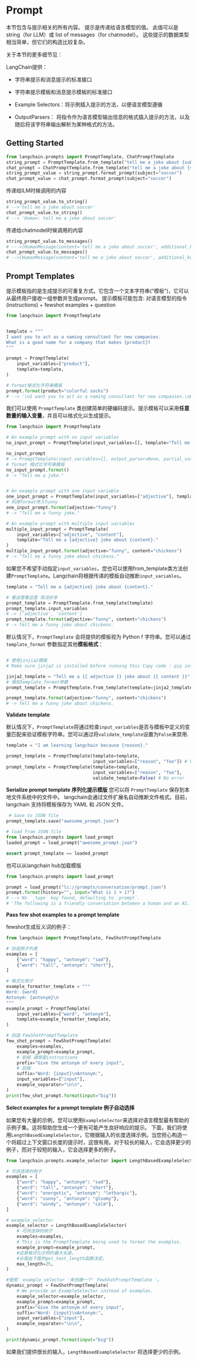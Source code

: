 # Prompt

本节包含与提示相关的所有内容。 提示是传递给语言模型的值。 此值可以是string（for LLM）或 list of messages（for chatmodel）。 这些提示的数据类型相当简单，但它们的构造比较复杂。

关于本节的更多细节见：

 LangChain提供： 
 
* 字符串提示和消息提示的标准接口 
 
* 字符串提示模板和消息提示模板的标准接口
 
* Example Selectors：将示例插入提示的方法，以便语言模型遵循 

* OutputParsers： 将指令作为语言模型输出信息的格式插入提示的方法，以及随后将该字符串输出解析为某种格式的方法。 

## Getting Started

```python
from langchain.prompts import PromptTemplate, ChatPromptTemplate
string_prompt = PromptTemplate.from_template("tell me a joke about {subject}")
chat_prompt = ChatPromptTemplate.from_template("tell me a joke about {subject}")
string_prompt_value = string_prompt.format_prompt(subject="soccer")
chat_prompt_value = chat_prompt.format_prompt(subject="soccer")
```

传递给lLM时候调用的内容
```python
string_prompt_value.to_string()
# -->'tell me a joke about soccer'
chat_prompt_value.to_string()
# --> 'Human: tell me a joke about soccer'

```

传递给chatmodel时候调用的内容
```python
string_prompt_value.to_messages()
# --->[HumanMessage(content='tell me a joke about soccer', additional_kwargs={}, example=False)]
chat_prompt_value.to_messages()
# -->[HumanMessage(content='tell me a joke about soccer', additional_kwargs={}, example=False)]
```

## Prompt Templates

提示模板指的是生成提示的可重复方式。它包含一个文本字符串(“模板”)，它可以从最终用户接收一组参数并生成prompt。
提示模板可能包含: 对语言模型的指令(instructions) + fewshot examples + question

```python
from langchain import PromptTemplate


template = """
I want you to act as a naming consultant for new companies.
What is a good name for a company that makes {product}?
"""

prompt = PromptTemplate(
    input_variables=["product"],
    template=template,
)

# format格式化字符串模版
prompt.format(product="colorful socks")
# --> '\nI want you to act as a naming consultant for new companies.\nWhat is a good name for a company that makes colorful socks?\n'
```

我们可以使用 `PromptTemplate` 类创建简单的硬编码提示。提示模板可以采用**任意数量的输入变量**，并且可以格式化以生成提示。
```python
from langchain import PromptTemplate

# An example prompt with no input variables
no_input_prompt = PromptTemplate(input_variables=[], template="Tell me a joke.")

no_input_prompt
# -> PromptTemplate(input_variables=[], output_parser=None, partial_variables={}, template='Tell me a joke.', template_format='f-string', validate_template=True)
# format 格式化字符串模版
no_input_prompt.format()
# -> "Tell me a joke."


# An example prompt with one input variable
one_input_prompt = PromptTemplate(input_variables=["adjective"], template="Tell me a {adjective} joke.")
# 利用format传入funny
one_input_prompt.format(adjective="funny")
# -> "Tell me a funny joke."

# An example prompt with multiple input variables
multiple_input_prompt = PromptTemplate(
    input_variables=["adjective", "content"], 
    template="Tell me a {adjective} joke about {content}."
)
multiple_input_prompt.format(adjective="funny", content="chickens")
# -> "Tell me a funny joke about chickens."
```

如果您不希望手动指定`input_variables`，您也可以使用from_template类方法创建`PromptTemplate`。Langchain将根据传递的模板自动推断`input_variables`。

```python
template = "Tell me a {adjective} joke about {content}."

# 看这里看这里 简洁好多
prompt_template = PromptTemplate.from_template(template)
prompt_template.input_variables
# -> ['adjective', 'content']
prompt_template.format(adjective="funny", content="chickens")
# -> Tell me a funny joke about chickens.
```

默认情况下，`PromptTemplate` 会将提供的模板视为 Python f 字符串。您可以通过 `template_format` 参数指定其他**模板格式**：

```python

# 使用jinjia2模版
# Make sure jinja2 is installed before running this Copy code : pip install jinja2

jinja2_template = "Tell me a {{ adjective }} joke about {{ content }}"
# 增加template_format参数
prompt_template = PromptTemplate.from_template(template=jinja2_template, template_format="jinja2")

prompt_template.format(adjective="funny", content="chickens")
# -> Tell me a funny joke about chickens.
```

**Validate template**

默认情况下，`PromptTemplate`将通过检查`input_variables`是否与模板中定义的变量匹配来验证模板字符串。您可以通过将`validate_template`设置为`False`来禁用.

```python
template = "I am learning langchain because {reason}."

prompt_template = PromptTemplate(template=template, 
                                 input_variables=["reason", "foo"]) # ValueError due to extra variables
prompt_template = PromptTemplate(template=template, 
                                 input_variables=["reason", "foo"], 
                                 validate_template=False) # No error
```

**Serialize prompt template 序列化提示模版**
您可以将 `PromptTemplate` 保存到本地文件系统中的文件中。 langchain会通过文件扩展名自动推断文件格式。目前，langchain 支持将模板保存为 YAML 和 JSON 文件。

```python
 # Save to JSON file
prompt_template.save("awesome_prompt.json")

# load from JSON file
from langchain.prompts import load_prompt
loaded_prompt = load_prompt("awesome_prompt.json")

assert prompt_template == loaded_prompt
```

也可以从langchain hub加载模版

```python
from langchain.prompts import load_prompt

prompt = load_prompt("lc://prompts/conversation/prompt.json")
prompt.format(history="", input="What is 1 + 1?")
# --> No `_type` key found, defaulting to `prompt`.
# 'The following is a friendly conversation between a human and an AI. The AI is talkative and provides lots of specific details from its context. If the AI does not know the answer to a question, it truthfully says it does not know.\n\nCurrent conversation:\n\nHuman: What is 1 + 1?\nAI:'
```

**Pass few shot examples to a prompt template**

fewshot生成反义词的例子：

```python
from langchain import PromptTemplate, FewShotPromptTemplate

# 创造例子列表
examples = [
    {"word": "happy", "antonym": "sad"},
    {"word": "tall", "antonym": "short"},
]

# 格式化例子
example_formatter_template = """
Word: {word}
Antonym: {antonym}\n
"""
example_prompt = PromptTemplate(
    input_variables=["word", "antonym"],
    template=example_formatter_template,
)

# 创造 FewShotPromptTemplate
few_shot_prompt = FewShotPromptTemplate(
    examples=examples,
    example_prompt=example_prompt,
    # 前缀 通常是instructions
    prefix="Give the antonym of every input",
    # 后缀
    suffix="Word: {input}\nAntonym:",
    input_variables=["input"],
    example_separator="\n\n",
)
print(few_shot_prompt.format(input="big"))
```

**Select examples for a prompt template 例子自动选择**


如果您有大量的示例，您可以使用`ExampleSelector`来选择对语言模型最有帮助的示例子集。这将帮助您生成一个更有可能产生良好响应的提示。
下面，我们将使用`LengthBasedExampleSelector`，它根据输入的长度选择示例。当您担心构造一个将超过上下文窗口长度的提示时，这很有用。对于较长的输入，它会选择更少的例子，而对于较短的输入，它会选择更多的例子。

```python
from langchain.prompts.example_selector import LengthBasedExampleSelector

# 可供选择的例子
examples = [
    {"word": "happy", "antonym": "sad"},
    {"word": "tall", "antonym": "short"},
    {"word": "energetic", "antonym": "lethargic"},
    {"word": "sunny", "antonym": "gloomy"},
    {"word": "windy", "antonym": "calm"},
]

# example_selector
example_selector = LengthBasedExampleSelector(
    # 可供选择的例子
    examples=examples, 
    # This is the PromptTemplate being used to format the examples.
    example_prompt=example_prompt, 
    #这是格式化示例的最大长度。
    #长度由下面的get_text_length函数决定。
    max_length=25,
)

#使用' example_selector '来创建一个' FewShotPromptTemplate '。
dynamic_prompt = FewShotPromptTemplate(
    # We provide an ExampleSelector instead of examples.
    example_selector=example_selector,
    example_prompt=example_prompt,
    prefix="Give the antonym of every input",
    suffix="Word: {input}\nAntonym:",
    input_variables=["input"],
    example_separator="\n\n",
)

print(dynamic_prompt.format(input="big"))
```
如果我们提供很长的输入，`LengthBasedExampleSelector` 将选择更少的示例。
